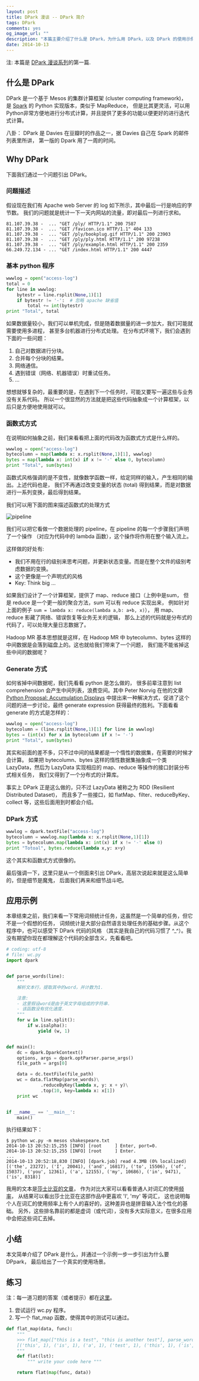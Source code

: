 ```yaml
---
layout: post
title: DPark 漫谈 -- DPark 简介
tags: DPark
comments: yes
og_image_url: ""
description: "本篇主要介绍了什么是 DPark，为什么用 DPark，以及 DPark 的使用示例"
date: 2014-10-13
---
```


注: 本篇是 [DPark 漫谈系列](./00-dpark.md)的第一篇.

## 什么是 DPark

DPark 是一个基于 Mesos 的集群计算框架 (cluster computing framework)，
是 [Spark](http://spark.apache.org/) 的 Python 实现版本，类似于 MapReduce，
但是比其更灵活，可以用Python非常方便地进行分布式计算，并且提供了更多的功能以便更好的进行迭代式计算。

八卦： DPark 是 Davies 在豆瓣时的作品之一，据 Davies 自己在 Spark 的邮件列表里所讲，
第一版的 Dpark 用了一周的时间。

## Why DPark

下面我们通过一个问题引出 DPark。

### 问题描述

假设现在我们有 Apache web Server 的 log 如下所示，其中最后一行是响应的字节数。
我们的问题就是统计一下一天内网站的流量，即对最后一列进行求和。

```
81.107.39.38 -  ... "GET /ply/ HTTP/1.1" 200 7587
81.107.39.38 -  ... "GET /favicon.ico HTTP/1.1" 404 133
81.107.39.38 -  ... "GET /ply/bookplug.gif HTTP/1.1" 200 23903
81.107.39.38 -  ... "GET /ply/ply.html HTTP/1.1" 200 97238
81.107.39.38 -  ... "GET /ply/example.html HTTP/1.1" 200 2359
66.249.72.134 - ... "GET /index.html HTTP/1.1" 200 4447
```

### 基本 python 程序

``` python
wwwlog = open("access-log")
total = 0
for line in wwwlog:
    bytestr = line.rsplit(None,1)[1]
    if bytestr != '-':  # 忽略 apache 缺省值
        total += int(bytestr)
print "Total", total
```

如果数据量较小，我们可以单机完成，但是随着数据量的进一步加大，我们可能就需要使用多进程，
甚至多台机器进行分布式处理。 在分布式环境下，我们会遇到下面的一些问题：

1. 自己对数据进行分块。
2. 合并每个分块的结果。
3. 网络通信。
4. 遇到错误（网络、机器错误）时重试任务。
5. ...

想想就够复杂的，最重要的是，在遇到下一个任务时，可能又要写一遍这些与业务没有关系代码。
所以一个很显然的方法就是把这些代码抽象成一个计算框架，以后只是方便地使用就可以。

### 函数式方式

在说明如何抽象之前，我们来看看把上面的代码改为函数式方式是什么样的。

``` python
wwwlog = open("access-log")
bytecolumn = map(lambda x: x.rsplit(None,1)[1], wwwlog)
bytes = map(lambda x: int(x) if x != '-' else 0, bytecolumn)
print "Total", sum(bytes)
```

函数式风格强调的是不变性，就像数学函数一样，给定同样的输入，产生相同的输出。上述代码也是，
我们不再通过改变变量的状态 (total) 得到结果，而是对数据进行一系列变换，最后得到结果。

我们可以用下面的图来描述函数式的处理方式

![pipeline](/img/dpark/pipeline.png)

我们可以把它看做一个数据处理的 pipeline，在 pipeline 的每一个步骤我们声明了一个操作
（对应为代码中的 lambda 函数），这个操作将作用在整个输入流上。

这样做的好处有:

  - 我们不用在行的级别来思考问题，并更新状态变量。而是在整个文件的级别考虑数据的变换。
  - 这个更像是一个声明式的风格
  - Key: Think big ...

如果我们设计了一个计算框架，提供了 map、reduce 接口（上例中是sum，
但是 reduce 是一个更一般的聚合方法，sum 可以有 reduce 实现出来，
例如针对上面的例子 `sum = lambda x: reduce(lambda a,b: a+b, x)`），
用 map、reduce 影藏了网络、错误恢复等业务无关的逻辑，
那么上述的代码就是分布式的代码了，可以处理大量日志数据了。

Hadoop MR 基本思想就是这样，在 Hadoop MR 中 bytecolumn、bytes
这样的中间数据是会落到磁盘上的。这也就给我们带来了一个问题，
我们能不能省掉这些中间的数据呢？

### Generate 方式

如何省掉中间数据呢，我们先看看 python 是怎么做的，
很多前辈注意到 list comprehension 会产生中间列表，浪费空间。其中
Peter Norvig 在他的文章 [Python Proposal: Accumulation Displays](http://norvig.com/pyacc.html)
中提出来一种解决方式，促进了这个问题的进一步讨论，最终 generate expression
获得最终的胜利。下面看看 generate 的方式是怎样的：

``` python
wwwlog = open("access-log")
bytecolumn = (line.rsplit(None,1)[1] for line in wwwlog)
bytes = (int(x) for x in bytecolumn if x != '-')
print "Total", sum(bytes)
```

其实和前面的差不多，只不过中间的结果都是一个惰性的数据集，在需要的时候才会计算。
如果把 bytecolumn、bytes 这样的惰性数据集抽象成一个类 LazyData，然后为
LazyData 实现相应的 map、reduce 等操作的接口封装分布式相关任务，
我们又得到了一个分布式的计算库。

事实上 DPark 正是这么做的，只不过 LazyData 被称之为 RDD (Resilient Distributed Dataset)，
而且多了一些接口，如 flatMap、filter、reduceByKey、collect 等，这些后面用到时都会介绍。

### DPark 方式

``` python
wwwlog = dpark.textFile("access-log")
bytecolumn = wwwlog.map(lambda x: x.rsplit(None,1)[1])
bytes = bytecolumn.map(lambda x: int(x) if x != '-' else 0)
print "Totoal", bytes.reduce(lambda x,y: x+y)
```

这个其实和函数式方式很像的。

最后强调一下，这里只是从一个侧面来引出 DPark，高层次说起来就是这么简单的，但是细节是魔鬼，
后面我们再来和细节战斗吧。

## 应用示例

本章结束之前，我们来看一下常用词频统计任务，这虽然是一个简单的任务，但它不是一个假想的任务，
词频统计是大部分自然语言处理任务的基础步骤。从这个程序中，也可以感受下 DPark 代码的风格
（其实是我自己的代码习惯了 ^_^）。我没有期望你现在都理解这个代码的全部含义，先看看吧。

``` python
# coding: utf-8
# file: wc.py
import dpark


def parse_words(line):
    """
    解析文本行，提取其中的word，并计数为1.

    注意:
    - 这里假设word是由于英文字母组成的字符串.
    - 该函数没有优化速度.
    """
    for w in line.split():
        if w.isalpha():
            yield (w, 1)


def main():
    dc = dpark.DparkContext()
    options, args = dpark.optParser.parse_args()
    file_path = args[0]

    data = dc.textFile(file_path)
    wc = data.flatMap(parse_words)\
             .reduceByKey(lambda x, y: x + y)\
             .top(10, key=lambda x: x[1])
    print wc


if __name__ == '__main__':
    main()
```

执行结果如下：

```
$ python wc.py -m mesos shakespeare.txt
2014-10-13 20:52:15,255 [INFO] [root     ] Enter, port=0.
2014-10-13 20:52:15,255 [INFO] [root     ] Enter.
...
2014-10-13 20:52:18,830 [INFO] [dpark.job] read 4.3MB (0% localized)
[('the', 23272), ('I', 20041), ('and', 16817), ('to', 15506), ('of', 15037), ('you', 12361), ('a', 12155), ('my', 10686), ('in', 9471), ('is', 8318)]
```

我用的文本是[莎士比亚的文章](http://norvig.com/ngrams/shakespeare.txt)，
作为对比大家可以看看普通人对词汇的使用[频率](http://norvig.com/mayzner.html)，
从结果可以看出莎士比亚在这部作品中更喜欢 'I', 'my' 等词汇，
这也说明每个人在词汇的使用频率上有个人的喜好的，这种差异也是拼音输入法个性化的基础。
另外，这些排名靠前的都是虚词（或代词），没有多大实际意义，在很多应用中会把这些词汇去掉。

## 小结

本文简单介绍了 DPark 是什么，并通过一个示例一步一步引出为什么要 DPpark，
最后给出了一个真实的使用场景。

## 练习

注：每一道习题的答案（或者提示）都在[这里](https://github.com/zzl0/DparkIntro/tree/master/solutions)。

1. 尝试运行 wc.py 程序。
2. 写一个 flat_map 函数，使得其中的测试可以通过。

``` python
def flat_map(data, func):
    """
    >>> flat_map(["this is a test", "this is another test"], parse_words)
    [('this', 1), ('is', 1), ('a', 1), ('test', 1), ('this', 1), ('is', 1), ('another', 1), ('test', 1)]
    """
    def flat(lst):
        """ write your code here """

    return flat(map(func, data))
```






